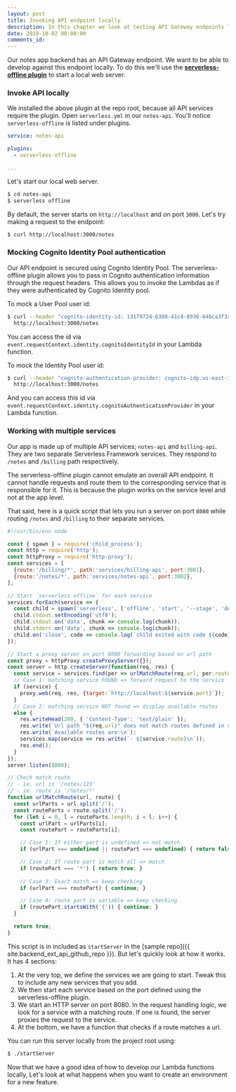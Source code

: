 ```yaml
---
layout: post
title: Invoking API endpoint locally
description: In this chapter we look at testing API Gateway endpoints locally in your Serverless app. We also look at how to mock Cognito authentication info. We'll create a local web server for all the services in our monorepo app.
date: 2019-10-02 00:00:00
comments_id: 
---
```


Our notes app backend has an API Gateway endpoint. We want to be able to develop against this endpoint locally. To do this we'll use the [**serverless-offline plugin**](https://github.com/dherault/serverless-offline) to start a local web server.

### Invoke API locally

We installed the above plugin at the repo root, because all API services require the plugin. Open `serverless.yml` in our `notes-api`. You'll notice `serverless-offline` is listed under plugins.

``` yaml
service: notes-api

plugins:
  - serverless-offline

...
```

Let's start our local web server.

``` bash
$ cd notes-api
$ serverless offline
```

By default,  the server starts on `http://localhost` and on port `3000`. Let's try making a request to the endpoint:

``` bash
$ curl http://localhost:3000/notes
```

### Mocking Cognito Identity Pool authentication

Our API endpoint is secured using Cognito Identity Pool. The serverless-offline plugin allows you to pass in Cognito authentication information through the request headers. This allows you to invoke the Lambdas as if they were authenticated by Cognito Identity pool.

To mock a User Pool user id: 

``` bash
$ curl --header "cognito-identity-id: 13179724-6380-41c4-8936-64bca3f3a25b" \
  http://localhost:3000/notes
```

You can access the id via `event.requestContext.identity.cognitoIdentityId` in your Lambda function.

To mock the Identity Pool user id:

``` bash
$ curl --header "cognito-authentication-provider: cognito-idp.us-east-1.amazonaws.com/us-east-1_Jw6lUuyG2,cognito-idp.us-east-1.amazonaws.com/us-east-1_Jw6lUuyG2:CognitoSignIn:5f24dbc9-d3ab-4bce-8d5f-eafaeced67ff" \
  http://localhost:3000/notes
```

And you can access this id via `event.requestContext.identity.cognitoAuthenticationProvider` in your Lambda function.

### Working with multiple services

Our app is made up of multiple API services; `notes-api` and `billing-api`. They are two separate Serverless Framework services. They respond to `/notes` and `/billing` path respectively.

The serverless-offline plugin cannot emulate an overall API endpoint. It cannot handle requests and route them to the corresponding service that is responsible for it. This is because the plugin works on the service level and not at the app level.

That said, here is a quick script that lets you run a server on port `8080` while routing `/notes` and `/billing` to their separate services.

``` javascript
#!/usr/bin/env node

const { spawn } = require('child_process');
const http = require('http');
const httpProxy = require('http-proxy');
const services = [
  {route:'/billing/*', path:'services/billing-api', port:3001},
  {route:'/notes/*', path:'services/notes-api', port:3002},
];

// Start `serverless offline` for each service
services.forEach(service => {
  const child = spawn('serverless', ['offline', 'start', '--stage', 'dev', '--port', service.port], {cwd: service.path});
  child.stdout.setEncoding('utf8');
  child.stdout.on('data', chunk => console.log(chunk));
  child.stderr.on('data', chunk => console.log(chunk));
  child.on('close', code => console.log(`child exited with code ${code}`));
});

// Start a proxy server on port 8080 forwarding based on url path
const proxy = httpProxy.createProxyServer({});
const server = http.createServer(function(req, res) {
  const service = services.find(per => urlMatchRoute(req.url, per.route));
  // Case 1: matching service FOUND => forward request to the service
  if (service) {
    proxy.web(req, res, {target:`http://localhost:${service.port}`});
  }
  // Case 2: matching service NOT found => display available routes
  else {
    res.writeHead(200, { 'Content-Type': 'text/plain' });
    res.write(`Url path "${req.url}" does not match routes defined in services\n\n`);
    res.write(`Available routes are:\n`);
    services.map(service => res.write(`- ${service.route}\n`));
    res.end();
  }
});
server.listen(8080);

// Check match route
// - ie. url is '/notes/123'
// - ie. route is '/notes/*'
function urlMatchRoute(url, route) {
  const urlParts = url.split('/');
  const routeParts = route.split('/');
  for (let i = 0, l = routeParts.length; i < l; i++) {
    const urlPart = urlParts[i];
    const routePart = routeParts[i];

    // Case 1: If either part is undefined => not match
    if (urlPart === undefined || routePart === undefined) { return false; }

    // Case 2: If route part is match all => match
    if (routePart === '*') { return true; }
 
    // Case 3: Exact match => keep checking
    if (urlPart === routePart) { continue; }

    // Case 4: route part is variable => keep checking
    if (routePart.startsWith('{')) { continue; }
  }

  return true;
}
```

This script is in included as `startServer` in the [sample repo]({{ site.backend_ext_api_github_repo }}). But let's quickly look at how it works. It has 4 sections:

1. At the very top, we define the services we are going to start. Tweak this to include any new services that you add.
2. We then start each service based on the port defined using the serverless-offline plugin.
3. We start an HTTP server on port 8080. In the request handling logic, we look for a service with a matching route. If one is found, the server proxies the request to the service.
4. At the bottom, we have a function that checks if a route matches a url.

You can run this server locally from the project root using:

``` bash
$ ./startServer
```

Now that we have a good idea of how to develop our Lambda functions locally, Let's look at what happens when you want to create an environment for a new feature.
